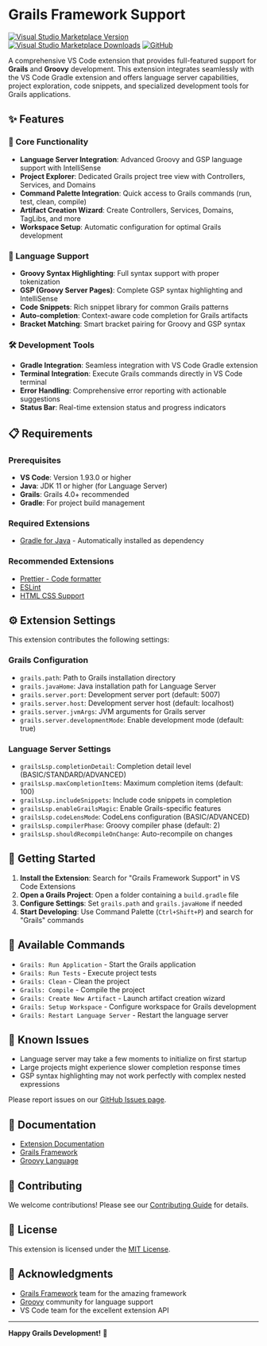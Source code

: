 # Grails Framework Support

[![Visual Studio Marketplace Version](https://img.shields.io/visual-studio-marketplace/v/KingSK1998.vscode-grails-extension)](https://marketplace.visualstudio.com/items?itemName=KingSK1998.vscode-grails-extension)
[![Visual Studio Marketplace Downloads](https://img.shields.io/visual-studio-marketplace/d/KingSK1998.vscode-grails-extension)](https://marketplace.visualstudio.com/items?itemName=KingSK1998.vscode-grails-extension)
[![GitHub](https://img.shields.io/github/license/KingSK1998/vscode-grails-extension)](https://github.com/KingSK1998/vscode-grails-extension/blob/main/LICENSE)

A comprehensive VS Code extension that provides full-featured support for **Grails** and **Groovy** development. This extension integrates seamlessly with the VS Code Gradle extension and offers language server capabilities, project exploration, code snippets, and specialized development tools for Grails applications.

## ✨ Features

### 🚀 Core Functionality
- **Language Server Integration**: Advanced Groovy and GSP language support with IntelliSense
- **Project Explorer**: Dedicated Grails project tree view with Controllers, Services, and Domains
- **Command Palette Integration**: Quick access to Grails commands (run, test, clean, compile)
- **Artifact Creation Wizard**: Create Controllers, Services, Domains, TagLibs, and more
- **Workspace Setup**: Automatic configuration for optimal Grails development

### 📝 Language Support
- **Groovy Syntax Highlighting**: Full syntax support with proper tokenization
- **GSP (Groovy Server Pages)**: Complete GSP syntax highlighting and IntelliSense
- **Code Snippets**: Rich snippet library for common Grails patterns
- **Auto-completion**: Context-aware code completion for Grails artifacts
- **Bracket Matching**: Smart bracket pairing for Groovy and GSP syntax

### 🛠️ Development Tools
- **Gradle Integration**: Seamless integration with VS Code Gradle extension
- **Terminal Integration**: Execute Grails commands directly in VS Code terminal
- **Error Handling**: Comprehensive error reporting with actionable suggestions
- **Status Bar**: Real-time extension status and progress indicators

## 📋 Requirements

### Prerequisites
- **VS Code**: Version 1.93.0 or higher
- **Java**: JDK 11 or higher (for Language Server)
- **Grails**: Grails 4.0+ recommended
- **Gradle**: For project build management

### Required Extensions
- [Gradle for Java](https://marketplace.visualstudio.com/items?itemName=vscjava.vscode-gradle) - Automatically installed as dependency

### Recommended Extensions
- [Prettier - Code formatter](https://marketplace.visualstudio.com/items?itemName=esbenp.prettier-vscode)
- [ESLint](https://marketplace.visualstudio.com/items?itemName=dbaeumer.vscode-eslint)
- [HTML CSS Support](https://marketplace.visualstudio.com/items?itemName=ecmel.vscode-html-css)

## ⚙️ Extension Settings

This extension contributes the following settings:

### Grails Configuration
- `grails.path`: Path to Grails installation directory
- `grails.javaHome`: Java installation path for Language Server
- `grails.server.port`: Development server port (default: 5007)
- `grails.server.host`: Development server host (default: localhost)
- `grails.server.jvmArgs`: JVM arguments for Grails server
- `grails.server.developmentMode`: Enable development mode (default: true)

### Language Server Settings
- `grailsLsp.completionDetail`: Completion detail level (BASIC/STANDARD/ADVANCED)
- `grailsLsp.maxCompletionItems`: Maximum completion items (default: 100)
- `grailsLsp.includeSnippets`: Include code snippets in completion
- `grailsLsp.enableGrailsMagic`: Enable Grails-specific features
- `grailsLsp.codeLensMode`: CodeLens configuration (BASIC/ADVANCED)
- `grailsLsp.compilerPhase`: Groovy compiler phase (default: 2)
- `grailsLsp.shouldRecompileOnChange`: Auto-recompile on changes

## 🚀 Getting Started

1. **Install the Extension**: Search for "Grails Framework Support" in VS Code Extensions
2. **Open a Grails Project**: Open a folder containing a `build.gradle` file
3. **Configure Settings**: Set `grails.path` and `grails.javaHome` if needed
4. **Start Developing**: Use Command Palette (`Ctrl+Shift+P`) and search for "Grails" commands

## 📝 Available Commands

- `Grails: Run Application` - Start the Grails application
- `Grails: Run Tests` - Execute project tests
- `Grails: Clean` - Clean the project
- `Grails: Compile` - Compile the project
- `Grails: Create New Artifact` - Launch artifact creation wizard
- `Grails: Setup Workspace` - Configure workspace for Grails development
- `Grails: Restart Language Server` - Restart the language server

## 🐛 Known Issues

- Language server may take a few moments to initialize on first startup
- Large projects might experience slower completion response times
- GSP syntax highlighting may not work perfectly with complex nested expressions

Please report issues on our [GitHub Issues page](https://github.com/KingSK1998/vscode-grails-extension/issues).

## 📖 Documentation

- [Extension Documentation](https://github.com/KingSK1998/vscode-grails-extension#readme)
- [Grails Framework](https://grails.org/)
- [Groovy Language](https://groovy-lang.org/)

## 🤝 Contributing

We welcome contributions! Please see our [Contributing Guide](CONTRIBUTING.md) for details.

## 📄 License

This extension is licensed under the [MIT License](LICENSE).

## 🙏 Acknowledgments

- [Grails Framework](https://grails.org/) team for the amazing framework
- [Groovy](https://groovy-lang.org/) community for language support
- VS Code team for the excellent extension API

---

**Happy Grails Development!** 🎉
